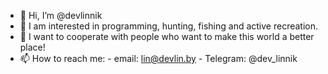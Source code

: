 - 👋  Hi, I’m @devlinnik
- 👀  I am interested in programming, hunting, fishing and active recreation.
- 💞️  I want to cooperate with people who want to make this world a better place!
- 📫  How to reach me:
      - email: lin@devlin.by
      - Telegram: @dev_linnik
